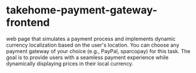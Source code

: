 # takehome-payment-gateway-frontend
web page that simulates a payment process and implements dynamic currency localization based on the user's location. You can choose any payment gateway of your choice (e.g., PayPal, sparcopay) for this task. The goal is to provide users with a seamless payment experience while dynamically displaying prices in their local currency.
